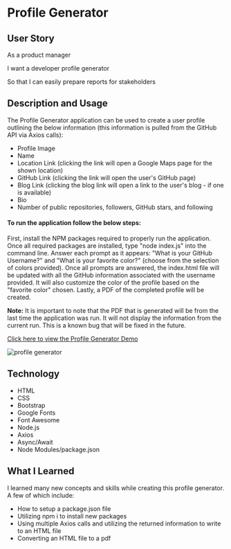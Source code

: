 # Profile Generator
## User Story
As a product manager

I want a developer profile generator

So that I can easily prepare reports for stakeholders

## Description and Usage
The Profile Generator application can be used to create a user profile outlining the below information (this information is pulled from the GitHub API via Axios calls):
* Profile Image
* Name
* Location Link (clicking the link will open a Google Maps page for the shown location)
* GitHub Link (clicking the link will open the user's GitHub page)
* Blog Link (clicking the blog link will open a link to the user's blog - if one is available)
* Bio
* Number of public repositories, followers, GitHub stars, and following

#### To run the application follow the below steps:
First, install the NPM packages required to properly run the application. Once all required packages are installed, type "node index.js" into the command line. Answer each prompt as it appears: "What is your GitHub Username?" and "What is your favorite color?" (choose from the selection of colors provided). Once all prompts are answered, the index.html file will be updated with all the GitHub information associated with the username provided. It will also customize the color of the profile based on the "favorite color" chosen. Lastly, a PDF of the completed profile will be created.

**Note:** It is important to note that the PDF that is generated will be from the last time the application was run. It will not display the information from the current run. This is a known bug that will be fixed in the future.


[Click here to view the Profile Generator Demo](https://drive.google.com/drive/folders/1BmN_kcu5D0PyJAbO6OhP9A0ldTInjRVD)

![profile generator](public/assets/images/profile-generator.png)


## Technology
* HTML
* CSS
* Bootstrap
* Google Fonts
* Font Awesome
* Node.js
* Axios
* Async/Await
* Node Modules/package.json
  
## What I Learned
I learned many new concepts and skills while creating this profile generator. A few of which include:
* How to setup a package.json file
* Utilizing npm i to install new packages
* Using multiple Axios calls and utilizing the returned information to write to an HTML file
* Converting an HTML file to a pdf
